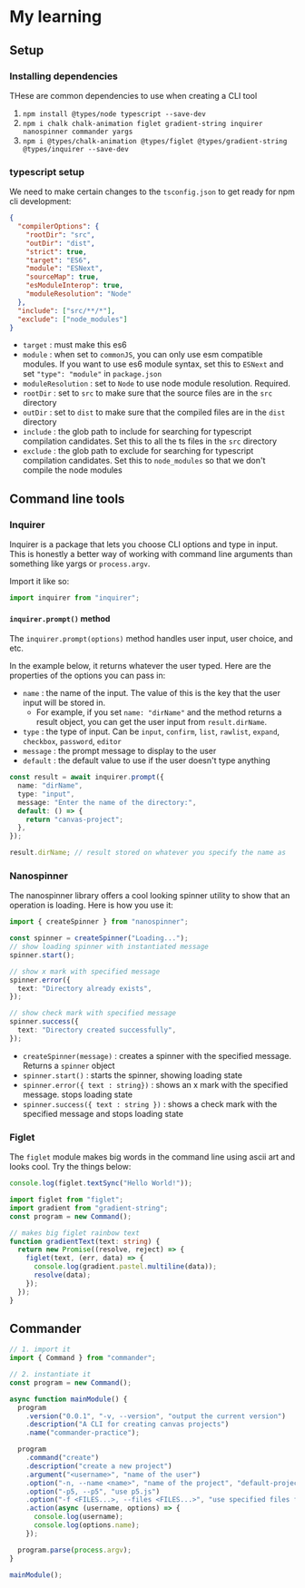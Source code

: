 # My learning

## Setup

### Installing dependencies

THese are common dependencies to use when creating a CLI tool

1. `npm install @types/node typescript --save-dev`
2. `npm i chalk chalk-animation figlet gradient-string inquirer nanospinner commander yargs`
3. `npm i @types/chalk-animation @types/figlet @types/gradient-string @types/inquirer --save-dev`

### typescript setup

We need to make certain changes to the `tsconfig.json` to get ready for npm cli development:

```json
{
  "compilerOptions": {
    "rootDir": "src",
    "outDir": "dist",
    "strict": true,
    "target": "ES6",
    "module": "ESNext",
    "sourceMap": true,
    "esModuleInterop": true,
    "moduleResolution": "Node"
  },
  "include": ["src/**/*"],
  "exclude": ["node_modules"]
}
```

- `target` : must make this es6
- `module` : when set to `commonJS`, you can only use esm compatible modules. If you want to use es6 module syntax, set this to `ESNext` and set `"type": "module"` in `package.json`
- `moduleResolution` : set to `Node` to use node module resolution. Required.
- `rootDir` : set to `src` to make sure that the source files are in the `src` directory
- `outDir` : set to `dist` to make sure that the compiled files are in the `dist` directory
- `include` : the glob path to include for searching for typescript compilation candidates. Set this to all the ts files in the `src` directory
- `exclude` : the glob path to exclude for searching for typescript compilation candidates. Set this to `node_modules` so that we don't compile the node modules

## Command line tools

### Inquirer

Inquirer is a package that lets you choose CLI options and type in input. This is honestly a better way of working with command line arguments than something like yargs or `process.argv`.

Import it like so:

```ts
import inquirer from "inquirer";
```

#### `inquirer.prompt()` method

The `inquirer.prompt(options)` method handles user input, user choice, and etc.

In the example below, it returns whatever the user typed. Here are the properties of the options you can pass in:

- `name` : the name of the input. The value of this is the key that the user input will be stored in.
  - For example, if you set `name: "dirName"` and the method returns a result object, you can get the user input from `result.dirName`.
- `type` : the type of input. Can be `input`, `confirm`, `list`, `rawlist`, `expand`, `checkbox`, `password`, `editor`
- `message` : the prompt message to display to the user
- `default` : the default value to use if the user doesn't type anything

```ts
const result = await inquirer.prompt({
  name: "dirName",
  type: "input",
  message: "Enter the name of the directory:",
  default: () => {
    return "canvas-project";
  },
});

result.dirName; // result stored on whatever you specify the name as
```

### Nanospinner

The nanospinner library offers a cool looking spinner utility to show that an operation is loading. Here is how you use it:

```ts
import { createSpinner } from "nanospinner";

const spinner = createSpinner("Loading...");
// show loading spinner with instantiated message
spinner.start();

// show x mark with specified message
spinner.error({
  text: "Directory already exists",
});

// show check mark with specified message
spinner.success({
  text: "Directory created successfully",
});
```

- `createSpinner(message)` : creates a spinner with the specified message. Returns a `spinner` object
- `spinner.start()` : starts the spinner, showing loading state
- `spinner.error({ text : string})` : shows an x mark with the specified message. stops loading state
- `spinner.success({ text : string })` : shows a check mark with the specified message and stops loading state

### Figlet

The `figlet` module makes big words in the command line using ascii art and looks cool. Try the things below:

```javascript
console.log(figlet.textSync("Hello World!"));
```

```typescript
import figlet from "figlet";
import gradient from "gradient-string";
const program = new Command();

// makes big figlet rainbow text
function gradientText(text: string) {
  return new Promise((resolve, reject) => {
    figlet(text, (err, data) => {
      console.log(gradient.pastel.multiline(data));
      resolve(data);
    });
  });
}
```

## Commander

```typescript
// 1. import it
import { Command } from "commander";

// 2. instantiate it
const program = new Command();

async function mainModule() {
  program
    .version("0.0.1", "-v, --version", "output the current version")
    .description("A CLI for creating canvas projects")
    .name("commander-practice");

  program
    .command("create")
    .description("create a new project")
    .argument("<username>", "name of the user")
    .option("-n, --name <name>", "name of the project", "default-project-name")
    .option("-p5, --p5", "use p5.js")
    .option("-f <FILES...>, --files <FILES...>", "use specified files files")
    .action(async (username, options) => {
      console.log(username);
      console.log(options.name);
    });

  program.parse(process.argv);
}

mainModule();
```
